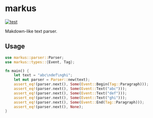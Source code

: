 # markus

[![test](https://github.com/r7kamura/markus/actions/workflows/test.yml/badge.svg)](https://github.com/r7kamura/markus/actions/workflows/test.yml)

Makdown-like text parser.

## Usage

```rust
use markus::parser::Parser;
use markus::types::{Event, Tag};

fn main() {
    let text = "abc\ndef\nghi";
    let mut parser = Parser::new(text);
    assert_eq!(parser.next(), Some(Event::Begin(Tag::Paragraph)));
    assert_eq!(parser.next(), Some(Event::Text("abc")));
    assert_eq!(parser.next(), Some(Event::Text("def")));
    assert_eq!(parser.next(), Some(Event::Text("ghi")));
    assert_eq!(parser.next(), Some(Event::End(Tag::Paragraph)));
    assert_eq!(parser.next(), None);
}
```
